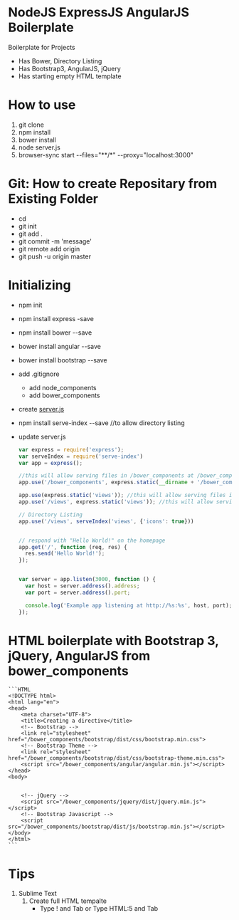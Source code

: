 # NodeJS ExpressJS AngularJS Boilerplate
Boilerplate for Projects
- Has Bower, Directory Listing
- Has Bootstrap3, AngularJS, jQuery
- Has starting empty HTML template

# How to use
1. git clone
2. npm install
3. bower install
4. node server.js
5. browser-sync start --files="\*\*/\*" --proxy="localhost:3000"


# Git: How to create Repositary from Existing Folder
- cd <localdir>
- git init
- git add .
- git commit -m 'message'
- git remote add origin <url>
- git push -u origin master


# Initializing
- npm init
- npm install express -save
- npm install bower --save

- bower install angular --save
- bower install bootstrap --save
- add .gitignore
    - add node_components
    - add bower_components
- create [server.js](http://expressjs.com/starter/hello-world.html)
- npm install serve-index --save //to allow directory listing
- update server.js 
	```javascript
	var express = require('express');
	var serveIndex = require('serve-index')
	var app = express();

	//this will allow serving files in /bower_components at /bower_components
	app.use('/bower_components', express.static(__dirname + '/bower_components'));

	app.use(express.static('views')); //this will allow serving files in /views at /
	app.use('/views', express.static('views')); //this will allow serving files in /views at /views

	// Directory Listing 
	app.use('/views', serveIndex('views', {'icons': true}))


	// respond with "Hello World!" on the homepage
	app.get('/', function (req, res) {
	  res.send('Hello World!');
	});


	var server = app.listen(3000, function () {
	  var host = server.address().address;
	  var port = server.address().port;

	  console.log('Example app listening at http://%s:%s', host, port);
	});
	```

# HTML boilerplate with Bootstrap 3, jQuery, AngularJS from bower_components
	```HTML
	<!DOCTYPE html>
	<html lang="en">
	<head>
		<meta charset="UTF-8">
		<title>Creating a directive</title>
		<!-- Bootstrap -->
		<link rel="stylesheet" href="/bower_components/bootstrap/dist/css/bootstrap.min.css">
		<!-- Bootstrap Theme -->
		<link rel="stylesheet" href="/bower_components/bootstrap/dist/css/bootstrap-theme.min.css">
		<script src="/bower_components/angular/angular.min.js"></script>
	</head>
	<body>
		

		<!-- jQuery -->
		<script src="/bower_components/jquery/dist/jquery.min.js"></script>
		<!-- Bootstrap Javascript -->
		<script src="/bower_components/bootstrap/dist/js/bootstrap.min.js"></script>
	</body>
	</html>	
	```

# Tips
1. Sublime Text
	1. Create full HTML tempalte
		- Type ! and Tab or Type HTML:5 and Tab